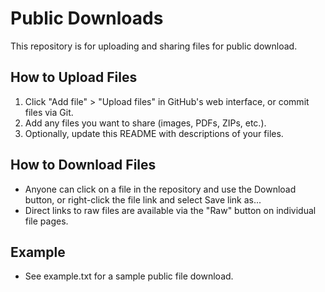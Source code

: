 # Public Downloads

This repository is for uploading and sharing files for public download.

## How to Upload Files

1. Click "Add file" > "Upload files" in GitHub's web interface, or commit files via Git.
2. Add any files you want to share (images, PDFs, ZIPs, etc.).
3. Optionally, update this README with descriptions of your files.

## How to Download Files

- Anyone can click on a file in the repository and use the Download button, or right-click the file link and select Save link as...
- Direct links to raw files are available via the "Raw" button on individual file pages.

## Example

- See example.txt for a sample public file download.